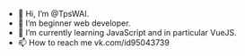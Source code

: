 - 👋 Hi, I’m @TpsWAI.
- 👀 I’m beginner web developer.
- 🌱 I’m currently learning JavaScript and in particular VueJS.
- 📫 How to reach me vk.com/id95043739

